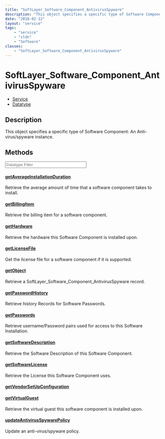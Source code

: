 ```yaml
---
title: "SoftLayer_Software_Component_AntivirusSpyware"
description: "This object specifies a specific type of Software Component:  An Anti-virus/spyware instance."
date: "2018-02-12"
layout: "service"
tags:
    - "service"
    - "sldn"
    - "Software"
classes:
    - "SoftLayer_Software_Component_AntivirusSpyware"
---
```

# SoftLayer_Software_Component_AntivirusSpyware
<div id='service-datatype'>
    <ul id='sldn-reference-tabs'>
    <li id='service'> <a href='/reference/services/SoftLayer_Software_Component_AntivirusSpyware' >Service</a></li>    <li id='datatype'> <a href='/reference/datatypes/SoftLayer_Software_Component_AntivirusSpyware' >Datatype</a></li>
    </ul>
</div>

## Description
This object specifies a specific type of Software Component:  An Anti-virus/spyware instance. 



        
<div id="properties" class="content service-content">

## Methods

<div class="view-filters">
    <div class="clearfix">
        <div class="search-input-box">
            <input placeholder="Datatype Filter" onkeyup="titleSearch(inputId='edit-combine', divId='method-div', elementClass='method-row')" 
                type="text" id="edit-combine" value="" size="30" maxlength="128" class="form-text">
        </div>
    </div>
</div>

#### [getAverageInstallationDuration](/reference/services/SoftLayer_Software_Component_AntivirusSpyware/getAverageInstallationDuration)
Retrieve the average amount of time that a software component takes to install.

#### [getBillingItem](/reference/services/SoftLayer_Software_Component_AntivirusSpyware/getBillingItem)
Retrieve the billing item for a software component.

#### [getHardware](/reference/services/SoftLayer_Software_Component_AntivirusSpyware/getHardware)
Retrieve the hardware this Software Component is installed upon.

#### [getLicenseFile](/reference/services/SoftLayer_Software_Component_AntivirusSpyware/getLicenseFile)
Get the license file for a software component if it is supported.

#### [getObject](/reference/services/SoftLayer_Software_Component_AntivirusSpyware/getObject)
Retrieve a SoftLayer_Software_Component_AntivirusSpyware record.

#### [getPasswordHistory](/reference/services/SoftLayer_Software_Component_AntivirusSpyware/getPasswordHistory)
Retrieve history Records for Software Passwords.

#### [getPasswords](/reference/services/SoftLayer_Software_Component_AntivirusSpyware/getPasswords)
Retrieve username/Password pairs used for access to this Software Installation.

#### [getSoftwareDescription](/reference/services/SoftLayer_Software_Component_AntivirusSpyware/getSoftwareDescription)
Retrieve the Software Description of this Software Component.

#### [getSoftwareLicense](/reference/services/SoftLayer_Software_Component_AntivirusSpyware/getSoftwareLicense)
Retrieve the License this Software Component uses.

#### [getVendorSetUpConfiguration](/reference/services/SoftLayer_Software_Component_AntivirusSpyware/getVendorSetUpConfiguration)


#### [getVirtualGuest](/reference/services/SoftLayer_Software_Component_AntivirusSpyware/getVirtualGuest)
Retrieve the virtual guest this software component is installed upon.

#### [updateAntivirusSpywarePolicy](/reference/services/SoftLayer_Software_Component_AntivirusSpyware/updateAntivirusSpywarePolicy)
Update an anti-virus/spyware policy.

</div>

